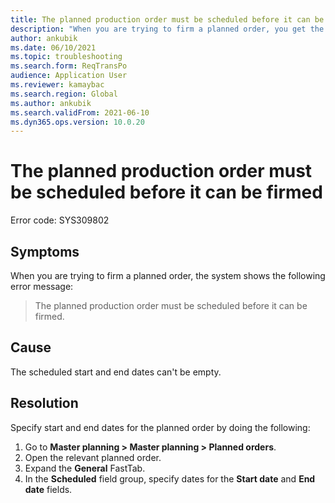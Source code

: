 ```yaml
---
title: The planned production order must be scheduled before it can be firmed.
description: "When you are trying to firm a planned order, you get the error: 'The planned production order must be scheduled before it can be firmed'"
author: ankubik
ms.date: 06/10/2021
ms.topic: troubleshooting
ms.search.form: ReqTransPo
audience: Application User
ms.reviewer: kamaybac
ms.search.region: Global
ms.author: ankubik
ms.search.validFrom: 2021-06-10
ms.dyn365.ops.version: 10.0.20
---
```


# The planned production order must be scheduled before it can be firmed

Error code: SYS309802

## Symptoms

When you are trying to firm a planned order, the system shows the following error message:

> The planned production order must be scheduled before it can be firmed.

## Cause

The scheduled start and end dates can't be empty.

## Resolution

Specify start and end dates for the planned order by doing the following:

1. Go to **Master planning \> Master planning \> Planned orders**.
1. Open the relevant planned order.
1. Expand the **General** FastTab.
1. In the **Scheduled** field group, specify dates for the **Start date** and **End date** fields.
